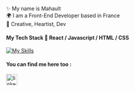   
✨ My name is Mahault  
🌍 I am a Front-End Developer based in France  
💜 Creative, Heartist, Dev 

#### My Tech Stack   🔹   React / Javascript / HTML / CSS
[![My Skills](https://skillicons.dev/icons?i=react,js,html,css)](https://skillicons.dev)  

#### You can find me here too :
[<img src='https://upload.wikimedia.org/wikipedia/commons/8/81/LinkedIn_icon.svg' alt='linkedin' height='30'>](https://www.linkedin.com/in/mahault-andria/)


<!--
**mahaultA/mahaultA** is a ✨ _special_ ✨ repository because its `README.md` (this file) appears on your GitHub profile.

Here are some ideas to get you started:

- 🔭 I’m currently working on ...
- 🌱 I’m currently learning ...
- 👯 I’m looking to collaborate on ...
- 🤔 I’m looking for help with ...
- 💬 Ask me about ...
- 📫 How to reach me: ...
- 😄 Pronouns: ...
- ⚡ Fun fact: ...
-->
